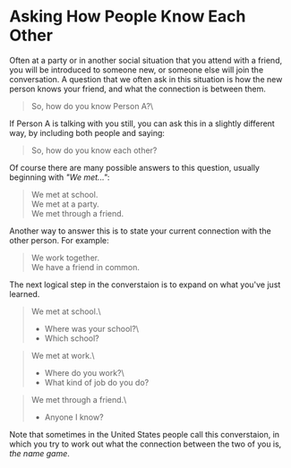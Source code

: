 # Asking How People Know Each Other

Often at a party or in another social situation that you attend with a friend, you will be introduced to someone new, or someone else will join the conversation. A question that we often ask in this situation is how the new person knows your friend, and what the connection is between them.
> So, how do you know Person A?\

If Person A is talking with you still, you can ask this in a slightly different way, by including both people and saying:
> So, how do you know each other?

Of course there are many possible answers to this question, usually beginning with _"We met..."_:
> We met at school.\
> We met at a party.\
> We met through a friend.

Another way to answer this is to state your current connection with the other person. For example:
> We work together.\
> We have a friend in common.

The next logical step in the converstaion is to expand on what you've just learned.
> We met at school.\
> - Where was your school?\
> - Which school?

> We met at work.\
> - Where do you work?\
> - What kind of job do you do?

> We met through a friend.\
> - Anyone I know?

Note that sometimes in the United States people call this converstaion, in which you try to work out what the connection between the two of you is, _the name game_.
